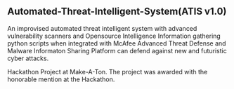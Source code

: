 ## Automated-Threat-Intelligent-System(ATIS v1.0)

An improvised automated threat intelligent system with advanced vulnerability scanners and Opensource Intelligence Information gathering python scripts when integrated with McAfee Advanced Threat Defense and Malware Informaton Sharing Platform can defend against new and futuristic cyber attacks.

Hackathon Project at Make-A-Ton.
The project was awarded with the honorable mention at the Hackathon.

